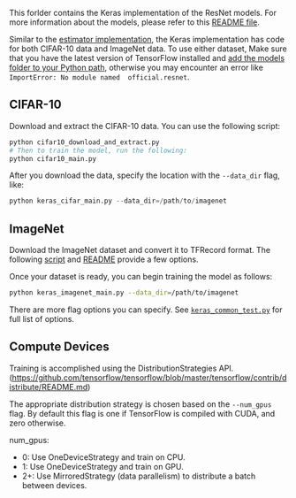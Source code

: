 This forlder contains the Keras implementation of the ResNet models. For more 
information about the models, please refer to this [README file](../README.md).

Similar to the [estimator implementation](/official/resnet), the Keras 
implementation has code for both CIFAR-10 data and ImageNet data.  To use 
either dataset, Make sure that you have the latest version of TensorFlow 
installed and 
[add the models folder to your Python path](/official/#running-the-models),
otherwise you may encounter an error like `ImportError: No module named 
official.resnet`.

## CIFAR-10

Download and extract the CIFAR-10 data. You can use the following script:
```bash
python cifar10_download_and_extract.py
# Then to train the model, run the following:
python cifar10_main.py

```

After you download the data, specify the location with the `--data_dir` flag, 
like:

```python
python keras_cifar_main.py --data_dir=/path/to/imagenet
```

## ImageNet

Download the ImageNet dataset and convert it to TFRecord format. 
The following [script](https://github.com/tensorflow/tpu/blob/master/tools/datasets/imagenet_to_gcs.py)
and [README](https://github.com/tensorflow/tpu/tree/master/tools/datasets#imagenet_to_gcspy)
provide a few options.

Once your dataset is ready, you can begin training the model as follows:

```bash
python keras_imagenet_main.py --data_dir=/path/to/imagenet
```

There are more flag options you can specify. See 
[`keras_common_test.py`](keras_common_test.py) for full list of options.

## Compute Devices
Training is accomplished using the DistributionStrategies API. (https://github.com/tensorflow/tensorflow/blob/master/tensorflow/contrib/distribute/README.md)

The appropriate distribution strategy is chosen based on the `--num_gpus` flag.
By default this flag is one if TensorFlow is compiled with CUDA, and zero
otherwise.

num_gpus:
+ 0:  Use OneDeviceStrategy and train on CPU.
+ 1:  Use OneDeviceStrategy and train on GPU.
+ 2+: Use MirroredStrategy (data parallelism) to distribute a batch between devices.


